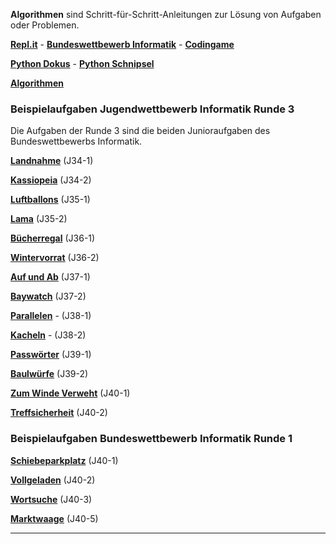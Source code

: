 **Algorithmen** sind Schritt-für-Schritt-Anleitungen zur Lösung von Aufgaben oder Problemen.

**[Repl.it](https://replit.com/~)** - **[Bundeswettbewerb Informatik](https://bwinf.de/bundeswettbewerb/)** - **[Codingame](./codingame.md)**

**[Python Dokus](./python.md)** - **[Python Schnipsel](Schnipsel/schnipsel.md)**

**[Algorithmen](algorithmen/algorithmen.md)** 


### Beispielaufgaben Jugendwettbewerb Informatik Runde 3

Die Aufgaben der Runde 3 sind die beiden Junioraufgaben des Bundeswettbewerbs Informatik.

**[Landnahme](./landnahme/landnahme.md)** (J34-1)

**[Kassiopeia](./kassiopeia/kassiopeia.md)** (J34-2)

**[Luftballons](./luftballons/luftballons.md)** (J35-1)

**[Lama](./lama/lama.md)** (J35-2)

**[Bücherregal](./buecherregal/buecherregal.md)** (J36-1)

**[Wintervorrat](./wintervorrat/wintervorrat.md)** (J36-2)

**[Auf und Ab](./auf_und_ab/auf_und_ab.md)** (J37-1)

**[Baywatch](./baywatch/baywatch.md)** (J37-2)

**[Parallelen](./parallelen/parallelen.md)** - (J38-1)

**[Kacheln](./kacheln/kacheln.md)** - (J38-2)

**[Passwörter](./passwoerter/passwoerter.md)** (J39-1)

**[Baulwürfe](./baulwuerfe/baulwuerfe.md)** (J39-2)

**[Zum Winde Verweht](./zumWindeVerweht/zumWindeVerweht.md)** (J40-1)

**[Treffsicherheit](./treffsicherheit/treffsicherheit.md)** (J40-2)

### Beispielaufgaben Bundeswettbewerb Informatik Runde 1

**[Schiebeparkplatz](https://nbviewer.org/github/ktheu/AlgorithmenAG/blob/master/schiebeparkplatz/schiebeparkplatz.ipynb)** (J40-1)

**[Vollgeladen](https://nbviewer.org/github/ktheu/AlgorithmenAG/blob/master/vollgeladen/vollgeladen.ipynb)** (J40-2)

**[Wortsuche](https://nbviewer.org/github/ktheu/AlgorithmenAG/blob/master/wortsuche/wortsuche.ipynb)** (J40-3)

**[Marktwaage](https://nbviewer.org/github/ktheu/AlgorithmenAG/blob/master/marktwaage/marktwaage.ipynb)** (J40-5)

-------

